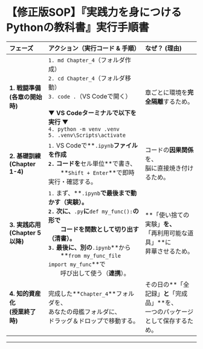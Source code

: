# **【修正版SOP】『実践力を身につけるPythonの教科書』実行手順書**

| フェーズ | アクション（実行コード & 手順） | なぜ？ (理由) |
|:---|:---|:---|
| **1. 戦闘準備**<br>**(各章の開始時)** | `1. md Chapter_4`（フォルダ作成）<br>`2. cd Chapter_4`（フォルダ移動）<br>`3. code .`（VS Codeで開く）<br><br>**▼ VS Codeターミナルで以下を実行 ▼**<br>`4. python -m venv .venv`<br>`5. .venv\Scripts\activate` | 章ごとに環境を**完全隔離**するため。 |
| **2. 基礎訓練**<br>**(Chapter 1-4)** | `1.` VS Codeで**`.ipynb`**ファイルを作成<br>`2.` コードを**セル単位**で書き、<br>　　**`Shift + Enter`**で即時実行・確認する。 | コードの**因果関係**を、<br>脳に直接焼き付けるため。 |
| **3. 実践応用**<br>**(Chapter 5以降)** | `1.` まず、**`.ipynb`**で最後まで動かす（**実験**）。<br>`2.` 次に、**`.py`**に**`def my_func():`**の形で<br>　　コードを関数として切り出す（**清書**）。<br>`3.` 最後に、別の**`.ipynb`**から<br>　　**`from my_func_file import my_func`**で<br>　　呼び出して使う（**連携**）。 | **「使い捨ての実験」**を、<br>**「再利用可能な道具」**に<br>昇華させるため。 |
| **4. 知的資産化**<br>**(授業終了時)** | 完成した**`Chapter_4`**フォルダを、<br>あなたの母艦フォルダに、<br>ドラッグ＆ドロップで移動する。 | その日の**「全記録」**と**「完成品」**を、<br>一つのパッケージとして保存するため。 |

---
